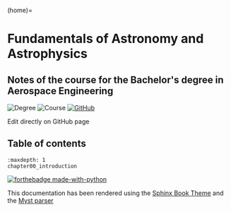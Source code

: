 (home)=

# Fundamentals of Astronomy and Astrophysics
## Notes of the course for the Bachelor's degree in Aerospace Engineering

![Degree][degree-badge]
![Course][FAandA-badge]
[![GitHub][github-badge]][github-link]


Edit directly on GitHub page

## Table of contents

```{toctree}
:maxdepth: 1
chapter00_introduction
```


[![forthebadge made-with-python](http://ForTheBadge.com/images/badges/made-with-python.svg)](https://www.python.org/)

This documentation has been rendered using the [Sphinx Book Theme](https://sphinx-book-theme.readthedocs.io/) and the [Myst parser](https://myst-parser.readthedocs.io/)

[github-link]: https://github.com/LucaMalavolta/Notes_FAandA
[github-badge]: https://img.shields.io/badge/GitHub-FAandA-blue
[degree-badge]:https://img.shields.io/badge/Degree-Aerospace%20Engineering-8A2BE2
[FAandA-badge]:https://img.shields.io/badge/Course-Fundamentals%20of%20Astronomy%20and%20Astrophysics-violet
